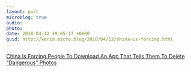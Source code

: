 ```yaml
---
layout: post
microblog: true
audio: 
photo: 
date: 2018-04-12 19:05:17 +0800
guid: http://kerim.micro.blog/2018/04/12/china-is-forcing.html
---
```

[China Is Forcing People To Download An App That Tells Them To Delete “Dangerous” Photos](https://www.buzzfeed.com/meghara/china-surveillance-app)

